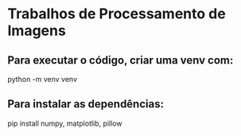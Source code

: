 # Trabalhos de Processamento de Imagens

## Para executar o código, criar uma venv com: 
python -m venv venv

## Para instalar as dependências:
pip install numpy, matplotlib, pillow
